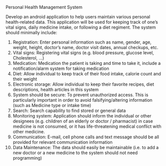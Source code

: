 Personal Health Management System

Develop an android application to help users maintain various personal health-related data. This application will be used for keeping track of one’s vital signs, daily medicine intake, or following a diet regiment. The system should minimally include:

  1. Registration: Enter personal information such as name, gender, age, weight, height, doctor’s name, doctor visit dates, annual checkups, etc.
  2. Vital signs: Registering vital signs (e.g. blood pressure, glucose level, Cholesterol, …)
  3. Medication: Medication the patient is taking and time to take it, include a notification/alarm system for taking medication
  4. Diet: Allow individual to keep track of their food intake, calorie count and their weight
  5. Electronic storage: Allow individual to keep their favorite recipes, diet descriptions, health articles in this system
  6. System should be secure: To prevent unauthorized access. This is particularly important in order to avoid falsifying/altering  information (such as Medicine type or intake time)
  7. Search: Search capability to find stored or general data
  8. Monitoring system: Application should inform the individual or other designees (e.g. children of an elderly or doctor / pharmacist) in case medicine is not consumed, or it has life-threatening medical conflict with other medicine. 
  9. Communication: E-mail, cell phone calls and text message should be all provided for relevant communication information
  10. Data Maintenance: The data should easily be maintainable (i.e. to add a new doctor or a new medicine to the system should not need programming)
